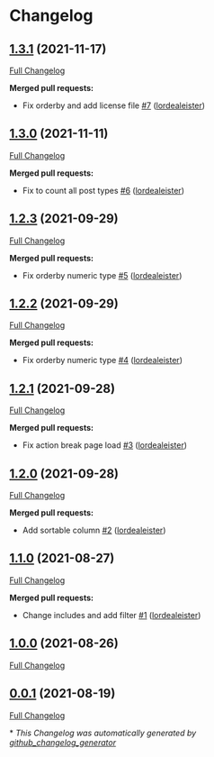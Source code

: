 # Changelog

## [1.3.1](https://github.com/lordealeister/popular-posts/tree/1.3.1) (2021-11-17)

[Full Changelog](https://github.com/lordealeister/popular-posts/compare/1.3.0...1.3.1)

**Merged pull requests:**

- Fix orderby and add license file [\#7](https://github.com/lordealeister/popular-posts/pull/7) ([lordealeister](https://github.com/lordealeister))

## [1.3.0](https://github.com/lordealeister/popular-posts/tree/1.3.0) (2021-11-11)

[Full Changelog](https://github.com/lordealeister/popular-posts/compare/1.2.3...1.3.0)

**Merged pull requests:**

- Fix to count all post types [\#6](https://github.com/lordealeister/popular-posts/pull/6) ([lordealeister](https://github.com/lordealeister))

## [1.2.3](https://github.com/lordealeister/popular-posts/tree/1.2.3) (2021-09-29)

[Full Changelog](https://github.com/lordealeister/popular-posts/compare/1.2.2...1.2.3)

**Merged pull requests:**

- Fix orderby numeric type [\#5](https://github.com/lordealeister/popular-posts/pull/5) ([lordealeister](https://github.com/lordealeister))

## [1.2.2](https://github.com/lordealeister/popular-posts/tree/1.2.2) (2021-09-29)

[Full Changelog](https://github.com/lordealeister/popular-posts/compare/1.2.1...1.2.2)

**Merged pull requests:**

- Fix orderby numeric type [\#4](https://github.com/lordealeister/popular-posts/pull/4) ([lordealeister](https://github.com/lordealeister))

## [1.2.1](https://github.com/lordealeister/popular-posts/tree/1.2.1) (2021-09-28)

[Full Changelog](https://github.com/lordealeister/popular-posts/compare/1.2.0...1.2.1)

**Merged pull requests:**

- Fix action break page load [\#3](https://github.com/lordealeister/popular-posts/pull/3) ([lordealeister](https://github.com/lordealeister))

## [1.2.0](https://github.com/lordealeister/popular-posts/tree/1.2.0) (2021-09-28)

[Full Changelog](https://github.com/lordealeister/popular-posts/compare/1.1.0...1.2.0)

**Merged pull requests:**

- Add sortable column [\#2](https://github.com/lordealeister/popular-posts/pull/2) ([lordealeister](https://github.com/lordealeister))

## [1.1.0](https://github.com/lordealeister/popular-posts/tree/1.1.0) (2021-08-27)

[Full Changelog](https://github.com/lordealeister/popular-posts/compare/1.0.0...1.1.0)

**Merged pull requests:**

- Change includes and add filter [\#1](https://github.com/lordealeister/popular-posts/pull/1) ([lordealeister](https://github.com/lordealeister))

## [1.0.0](https://github.com/lordealeister/popular-posts/tree/1.0.0) (2021-08-26)

[Full Changelog](https://github.com/lordealeister/popular-posts/compare/0.0.1...1.0.0)

## [0.0.1](https://github.com/lordealeister/popular-posts/tree/0.0.1) (2021-08-19)

[Full Changelog](https://github.com/lordealeister/popular-posts/compare/0196b042b6968507276f6586b26d3eb743d3ce46...0.0.1)



\* *This Changelog was automatically generated by [github_changelog_generator](https://github.com/github-changelog-generator/github-changelog-generator)*
